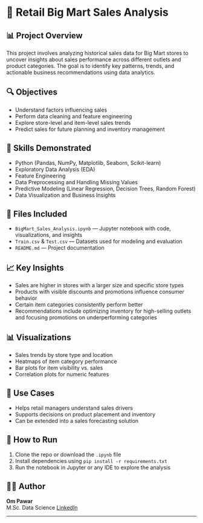 # 🛒 Retail Big Mart Sales Analysis

## 📊 Project Overview
This project involves analyzing historical sales data for Big Mart stores to uncover insights about sales performance across different outlets and product categories. The goal is to identify key patterns, trends, and actionable business recommendations using data analytics.

## 🔍 Objectives
- Understand factors influencing sales
- Perform data cleaning and feature engineering
- Explore store-level and item-level sales trends
- Predict sales for future planning and inventory management

## 🧠 Skills Demonstrated
- Python (Pandas, NumPy, Matplotlib, Seaborn, Scikit-learn)
- Exploratory Data Analysis (EDA)
- Feature Engineering
- Data Preprocessing and Handling Missing Values
- Predictive Modeling (Linear Regression, Decision Trees, Random Forest)
- Data Visualization and Business Insights

## 📁 Files Included
- `BigMart_Sales_Analysis.ipynb` — Jupyter notebook with code, visualizations, and insights
- `Train.csv` & `Test.csv` — Datasets used for modeling and evaluation
- `README.md` — Project documentation

## 📈 Key Insights
- Sales are higher in stores with a larger size and specific store types
- Products with visible discounts and promotions influence consumer behavior
- Certain item categories consistently perform better
- Recommendations include optimizing inventory for high-selling outlets and focusing promotions on underperforming categories

## 📊 Visualizations
- Sales trends by store type and location
- Heatmaps of item category performance
- Bar plots for item visibility vs. sales
- Correlation plots for numeric features

## 📌 Use Cases
- Helps retail managers understand sales drivers
- Supports decisions on product placement and inventory
- Can be extended into a sales forecasting solution

## 🚀 How to Run
1. Clone the repo or download the `.ipynb` file
2. Install dependencies using `pip install -r requirements.txt`
3. Run the notebook in Jupyter or any IDE to explore the analysis

## 🧑‍💻 Author
**Om Pawar**  
M.Sc. Data Science
[LinkedIn]((https://www.linkedin.com/in/om-m-pawar-2b167b271/))

---

